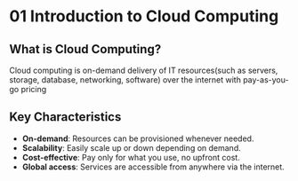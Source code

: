 # 01 Introduction to Cloud Computing

## What is Cloud Computing?
Cloud computing is on-demand delivery of IT resources(such as servers, storage, database, networking, software) over the internet with pay-as-you-go pricing

## Key Characteristics
- **On-demand**: Resources can be provisioned whenever needed.
- **Scalability**: Easily scale up or down depending on demand.
- **Cost-effective**: Pay only for what you use, no upfront cost.
- **Global access**: Services are accessible from anywhere via the internet.

